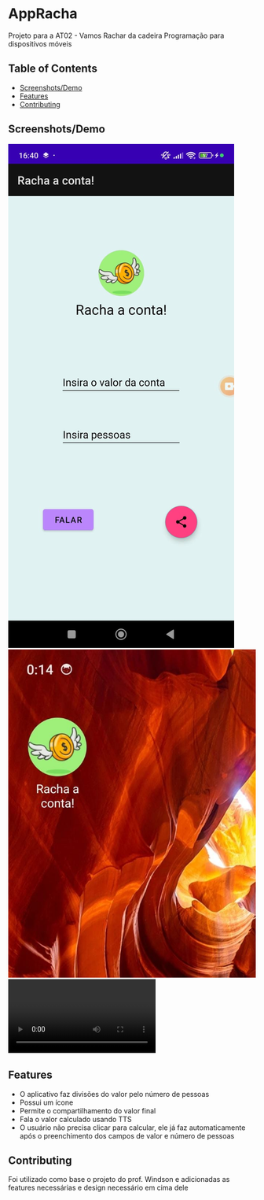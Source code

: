 # AppRacha

Projeto para a AT02 - Vamos Rachar da cadeira Programação para dispositivos móveis

## Table of Contents
- [Screenshots/Demo](#screenshots-demo)
- [Features](#features)
- [Contributing](#contributing)

## Screenshots/Demo
![Screenshot 1](/images/Screenshot1.jpeg)
![Screenshot 2](/images/Screenshot2.jpg)
![Demo GIF](/images/Demo-app-racha.mp4)

## Features
- O aplicativo faz divisões do valor pelo número de pessoas
- Possui um ícone  
- Permite o compartilhamento do valor final
- Fala o valor calculado usando TTS
- O usuário não precisa clicar para calcular, ele já faz automaticamente após o preenchimento dos campos de valor e número de pessoas

## Contributing
Foi utilizado como base o projeto do prof. Windson e adicionadas as features necessárias e design necessário em cima dele
